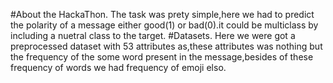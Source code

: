 #About the HackaThon.
The task was prety simple,here we had to predict the polarity of a message either good(1) or bad(0).it could be multiclass by including a nuetral class to the target.
#Datasets.
Here we were got a preprocessed dataset with 53 attributes as,these attributes was nothing but the frequency of the some word present in the message,besides of these frequency of words we had frequency of emoji elso.

